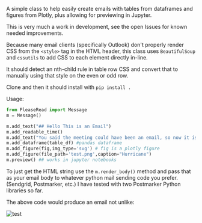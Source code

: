 A simple class to help easily create emails with tables from dataframes and figures from Plotly, plus allowing for previewing in Jupyter.

This is very much a work in development, see the open Issues for known needed improvements.

Because many email clients (specifically Outlook) don't properly render CSS from the `<style>` tag in the HTML header, this class uses `BeautifulSoup` and `cssutils` to add CSS to each element directly in-line.

It should detect an nth-child rule in table row CSS and convert that to manually using that style on the even or odd row.

Clone and then it should install with `pip install .`

Usage:

```python
from PleaseRead import Message
m = Message()

m.add_text("## Hello This is an Email")
m.add_readable_time()
m.add_text("You said the meeting could have been an email, so now it is.")
m.add_dataframe(table_df) #pandas dataframe
m.add_figure(fig,img_type='svg') # fig is a plotly figure
m.add_figure(file_path='test.png',caption="Hurricane")
m.preview() ## works in jupyter notebooks
```

To just get the HTML string use the `m.render_body()` method and pass that as your email body to whatever python mail sending code you prefer. (Sendgrid, Postmarker, etc.) I have tested with two Postmarker Python libraries so far.

The above code would produce an email not unlike:

![test](https://github.com/astrowonk/PleaseRead/assets/13702392/ad3beb16-1152-4ee6-b037-5d43b9a660f7)
